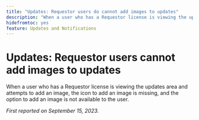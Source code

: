 ```yaml
---
title: "Updates: Requestor users do cannot add images to updates"
description: "When a user who has a Requestor license is viewing the updates area and attempts to add an image, the icon to add an image is missing, and the option to add an image is not available to the user."
hidefromtoc: yes
feature: Updates and Notifications
---
```


# Updates: Requestor users cannot add images to updates

When a user who has a Requestor license is viewing the updates area and attempts to add an image, the icon to add an image is missing, and the option to add an image is not available to the user.

_First reported on September 15, 2023._
